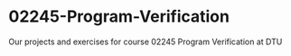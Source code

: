 # 02245-Program-Verification

Our projects and exercises for course 02245 Program Verification at DTU
